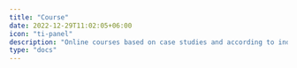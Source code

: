 ```yaml
---
title: "Course"
date: 2022-12-29T11:02:05+06:00
icon: "ti-panel"
description: "Online courses based on case studies and according to industry needs"
type: "docs"
---
```

